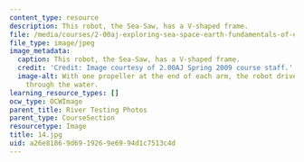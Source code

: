 ```yaml
---
content_type: resource
description: This robot, the Sea-Saw, has a V-shaped frame.
file: /media/courses/2-00aj-exploring-sea-space-earth-fundamentals-of-engineering-design-spring-2009/a26e81869d6919269e6994d1c7513c4d_14.jpg
file_type: image/jpeg
image_metadata:
  caption: This robot, the Sea-Saw, has a V-shaped frame.
  credit: 'Credit: Image courtesy of 2.00AJ Spring 2009 course staff.'
  image-alt: With one propeller at the end of each arm, the robot drives point-first
    through the water.
learning_resource_types: []
ocw_type: OCWImage
parent_title: River Testing Photos
parent_type: CourseSection
resourcetype: Image
title: 14.jpg
uid: a26e8186-9d69-1926-9e69-94d1c7513c4d
---
```

